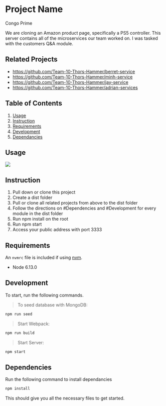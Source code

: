 # Project Name

Congo Prime

We are cloning an Amazon product page, specifically a PS5 controller. This server contains all of the microservices our team worked on. I was tasked with the customers Q&A module.

## Related Projects

  - https://github.com/Team-10-Thors-Hammer/berret-service
  - https://github.com/Team-10-Thors-Hammer/minh-service
  - https://github.com/Team-10-Thors-Hammer/jay-service
  - https://github.com/Team-10-Thors-Hammer/adrian-services

## Table of Contents

1. [Usage](#Usage)
2. [Instruction](#Instruction)
3. [Requirements](#requirements)
4. [Development](#development)
5. [Dependancies](#Dependencies)

## Usage

![](https://github.com/mctran-phi/minh-proxy/blob/main/img/CongoPrimeDemo.gif)

## Instruction

1. Pull down or clone this project
2. Create a dist folder
3. Pull or clone all related projects from above to the dist folder
4. Follow the directions on #Dependencies and #Development for every module in the dist folder
5. Run npm install on the root
6. Run npm start
7. Access your public address with port 3333

## Requirements

An `nvmrc` file is included if using [nvm](https://github.com/creationix/nvm).

- Node 6.13.0

## Development

To start, run the following commands.

> To seed database with MongoDB:
```sh
npm run seed
```
> Start Webpack:
```sh
npm run build
```
> Start Server:
```sh
npm start
```

## Dependencies

Run the following command to install dependancies

```sh
npm install
```

This should give you all the necessary files to get started.
